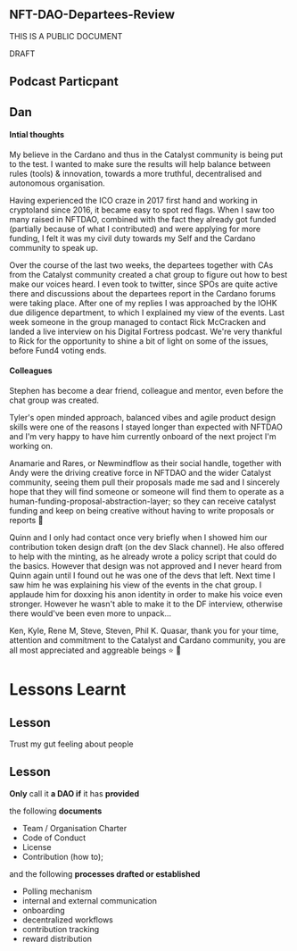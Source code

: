## NFT-DAO-Departees-Review

THIS IS A PUBLIC DOCUMENT

DRAFT

## Podcast Particpant

## Dan

#### Intial thoughts 

My believe in the Cardano and thus in the Catalyst community is being put to the test. I wanted to make sure the results will help balance between rules (tools) & innovation,  towards a more truthful, decentralised and autonomous organisation. 

Having experienced the ICO craze in 2017 first hand and working in cryptoland since 2016, it became easy to spot red flags. When I saw too many raised in NFTDAO, combined with the fact they already got funded (partially because of what I contributed) and were applying for more funding, I felt it was my civil duty towards my Self and the Cardano community to speak up. 

Over the course of the last two weeks, the departees together with CAs from the Catalyst community created a chat group to figure out how to best make our voices heard. I even took to twitter, since SPOs are quite active there and discussions about the departees report in the Cardano forums were taking place. After one of my replies I was approached by the IOHK due diligence department, to which I explained my view of the events. Last week someone in the group managed to contact Rick McCracken and landed a live interview on his Digital Fortress podcast. We're very thankful to Rick for the opportunity to shine a bit of light on some of the issues, before Fund4 voting ends.


#### Colleagues
Stephen has become a dear friend, colleague and mentor, even before the chat group was created.

Tyler's open minded approach, balanced vibes and agile product design skills were one of the reasons I stayed longer than expected with NFTDAO and I'm very happy to have him currently onboard of the next project I'm working on.

Anamarie and Rares, or Newmindflow as their social handle, together with Andy were the driving creative force in NFTDAO and the wider Catalyst community, seeing them pull their proposals made me sad and I sincerely hope that they will find someone or someone will find them to operate as a human-funding-proposal-abstraction-layer; so they can receive catalyst funding and keep on being creative without having to write proposals or reports 🙏

Quinn and I only had contact once very briefly when I showed him our contribution token design draft (on the dev Slack channel). He also offered to help with the minting, as he already wrote a policy script that could do the basics. However that design was not approved and I never heard from Quinn again until I found out he was one of the devs that left. Next time I saw him he was explaining his view of the events in the chat group. I applaude him for doxxing his anon identity in order to make his voice even stronger. However he wasn't able to make it to the DF interview, otherwise there would've been even more to unpack...

Ken, Kyle, Rene M, Steve, Steven, Phil K. Quasar, thank you for your time, attention and commitment to the Catalyst and Cardano community, you are all most appreciated and aggreable beings ⭐ 🥇 


# Lessons Learnt

## Lesson

Trust my gut feeling about people

## Lesson

**Only** call it **a DAO if** it has **provided** 

the following **documents** 
- Team / Organisation Charter
- Code of Conduct
- License
- Contribution (how to); 

and the following **processes drafted or established**
- Polling mechanism
- internal and external communication
- onboarding
- decentralized workflows
- contribution tracking
- reward distribution
